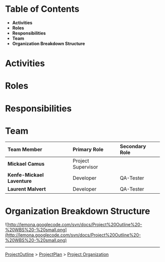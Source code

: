 # Table of Contents #

  * **Activities**
  * **Roles**
  * **Responsibilities**
  * **Team**
  * **Organization Breakdown Structure**



# Activities #



# Roles #



# Responsibilities #



# Team #

| **Team Member**             | **Primary Role**     | **Secondary Role**   |
|:----------------------------|:---------------------|:---------------------|
| **Mickael Camus**           | Project Supervisor   |                      |
| **Kenfe-Mickael Laventure** | Developer            | QA-Tester            |
| **Laurent Malvert**         | Developer            | QA-Tester            |



# Organization Breakdown Structure #

![http://lemona.googlecode.com/svn/docs/Project%20Outline%20-%20WBS%20-%20small.png](http://lemona.googlecode.com/svn/docs/Project%20Outline%20-%20WBS%20-%20small.png)


---


[ProjectOutline](ProjectOutline.md) > [ProjectPlan](ProjectPlan.md) > [Project Organization](ProjectOrganization.md)